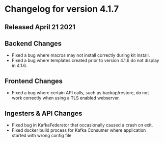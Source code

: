 # Changelog for version 4.1.7

## Released April 21 2021

## Backend Changes
* Fixed a bug where macros may not install correctly during kit install.
* Fixed a bug where templates created prior to version 4.1.6 do not display in 4.1.6. 

## Frontend Changes
* Fixed a bug where certain API calls, such as backup/restore, do not work correctly when using a TLS enabled webserver.

## Ingesters & API Changes
* Fixed bug in KafkaFederator that occasionally caused a crash on exit.
* Fixed docker build process for Kafka Consumer where application started with wrong config file
